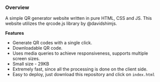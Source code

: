 ### Overview
A simple QR generator website written in pure HTML, CSS and JS. This website utilizes the qrcode.js library by @davidshimjs. 

**Features**

 - Generate QR codes with a single click. 
 - Downloadable QR code.
 - Uses media queries to achieve responsiveness, supports multiple screen sizes. 
 - Small size - 29KB
 - Extremely fast, since all the processing is done on the client side. 
 - Easy to deploy, just download this repository and click on `index.html` 
